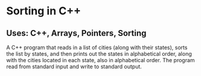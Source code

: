 
# Sorting in C++

## Uses: C++, Arrays, Pointers, Sorting

A C++ program that reads in a list of cities (along with their  states), sorts the list by states, and then prints out the states in alphabetical order, along with the cities located in each state, also in alphabetical order. The program read from standard input and write to standard output. 




